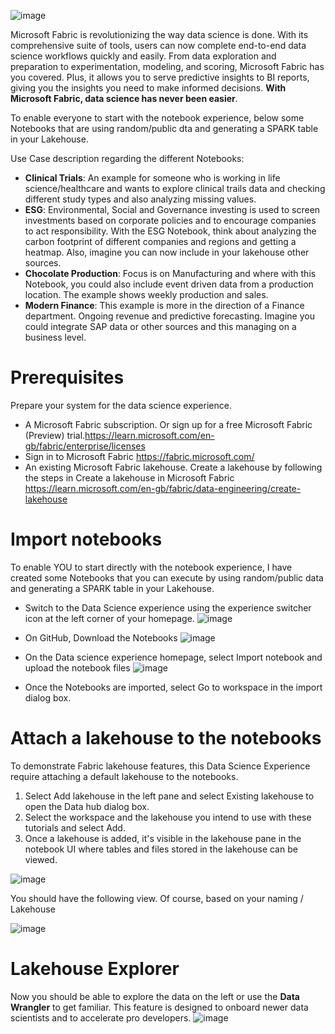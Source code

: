 ![image](https://github.com/claudiomirti/microsoft-fabric-data-science/assets/38947100/a0ca5230-c69f-446f-a59a-f50a313b0835)

Microsoft Fabric is revolutionizing the way data science is done. With its comprehensive suite of tools, users can now complete end-to-end data science workflows quickly and easily. From data exploration and preparation to experimentation, modeling, and scoring, Microsoft Fabric has you covered. Plus, it allows you to serve predictive insights to BI reports, giving you the insights you need to make informed decisions. **With Microsoft Fabric, data science has never been easier**.

To enable everyone to start with the notebook experience, below some Notebooks that are using random/public dta and generating a SPARK table in your Lakehouse.

Use Case description regarding the different Notebooks:
- **Clinical Trials**: An example for someone who is working in life science/healthcare and wants to explore clinical trails data and checking different study types and also analyzing missing values.
- **ESG**: Environmental, Social and Governance investing is used to screen investments based on corporate policies and to encourage companies to act responsibility. With the ESG Notebook, think about analyzing the carbon footprint of different companies and regions and getting a heatmap. Also, imagine you can now include in your lakehouse other sources.
- **Chocolate Production**: Focus is on Manufacturing and where with this Notebook, you could also include event driven data from a production location. The example shows weekly production and sales. 
- **Modern Finance**: This example is more in the direction of a Finance department. Ongoing revenue and predictive forecasting. Imagine you could integrate SAP data or other sources and this managing on a business level.



# Prerequisites
Prepare your system for the data science experience.

- A Microsoft Fabric subscription. Or sign up for a free Microsoft Fabric (Preview) trial.https://learn.microsoft.com/en-gb/fabric/enterprise/licenses
- Sign in to Microsoft Fabric https://fabric.microsoft.com/
- An existing Microsoft Fabric lakehouse. Create a lakehouse by following the steps in Create a lakehouse in Microsoft Fabric https://learn.microsoft.com/en-gb/fabric/data-engineering/create-lakehouse

# Import notebooks
To enable YOU to start directly with the notebook experience, I have created some Notebooks that you can execute by using random/public data and generating a SPARK table in your Lakehouse.

- Switch to the Data Science experience using the experience switcher icon at the left corner of your homepage.
![image](https://github.com/claudiomirti/microsoft-fabric-data-science/assets/38947100/7ca6ac64-b4a9-464e-9d42-f447b7ac2921)

- On GitHub, Download the Notebooks
![image](https://github.com/claudiomirti/microsoft-fabric-data-science/assets/38947100/0ae9fa83-7ad3-40dd-b471-e5bf8f630c34)

- On the Data science experience homepage, select Import notebook and upload the notebook files
![image](https://github.com/claudiomirti/microsoft-fabric-data-science/assets/38947100/de7d0c22-9476-4a05-b1f1-7245d1aa784f)

- Once the Notebooks are imported, select Go to workspace in the import dialog box.

# Attach a lakehouse to the notebooks
To demonstrate Fabric lakehouse features, this Data Science Experience require attaching a default lakehouse to the notebooks. 
1. Select Add lakehouse in the left pane and select Existing lakehouse to open the Data hub dialog box.
3. Select the workspace and the lakehouse you intend to use with these tutorials and select Add.
4. Once a lakehouse is added, it's visible in the lakehouse pane in the notebook UI where tables and files stored in the lakehouse can be viewed.

![image](https://github.com/claudiomirti/microsoft-fabric-data-science/assets/38947100/7b2699db-9767-44fa-8cf1-5d28cbcd7dad)


You should have the following view. Of course, based on your naming / Lakehouse

![image](https://github.com/claudiomirti/microsoft-fabric-data-science/assets/38947100/090d68ab-6f04-4063-9e86-1d632b16757f)

# Lakehouse Explorer
Now you should be able to explore the data on the left or use the **Data Wrangler** to get familiar. This feature is designed to onboard newer data scientists and to accelerate pro developers. 
![image](https://github.com/claudiomirti/microsoft-fabric-data-science/assets/38947100/83ac1611-b045-4326-808d-769e66e9a596)
